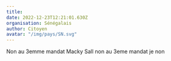 ```yaml
---
title: 
date: 2022-12-23T12:21:01.630Z
organisation: Sénégalais 
author: Citoyen 
avatar: "/img/pays/SN.svg"
---
```


Non au 3emme mandat Macky Sall non au 3eme mandat je non